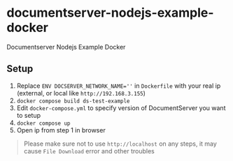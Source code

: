 # documentserver-nodejs-example-docker

Documentserver Nodejs Example Docker

## Setup

1. Replace `ENV DOCSERVER_NETWORK_NAME=''` in `Dockerfile` with
   your real ip (external, or local like `http://192.168.3.155`)
2. `docker compose build ds-test-example`
3. Edit `docker-compose.yml` to specify version of DocumentServer you want to setup
4. `docker compose up`
5. Open ip from step 1 in browser

>Please make sure not to use `http://localhost` on any steps,
it may cause `File Download` error and other troubles
